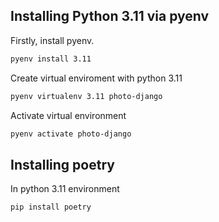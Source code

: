 ## Installing Python 3.11 via pyenv

Firstly, install pyenv.

```sh
pyenv install 3.11
```

Create virtual enviroment with python 3.11

```sh
pyenv virtualenv 3.11 photo-django
```

Activate virtual environment

```sh
pyenv activate photo-django
```

## Installing poetry

In python 3.11 environment

```sh
pip install poetry
```